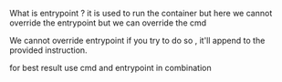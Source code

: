 What is entrypoint ?
it is used to run the container
but here we cannot override the entrypoint but we can override the cmd

We cannot override entrypoint if you try to do so , it'll append to the provided instruction.

for best result use cmd and entrypoint in combination

